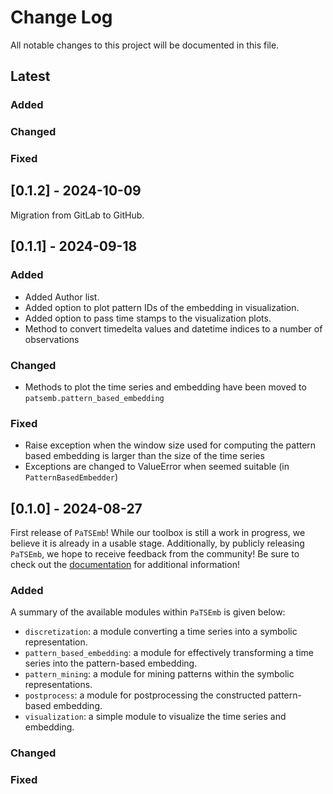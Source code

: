 # Change Log
All notable changes to this project will be documented in this file.

## Latest

### Added

### Changed
 
### Fixed

## [0.1.2] - 2024-10-09

Migration from GitLab to GitHub.

## [0.1.1] - 2024-09-18

### Added
- Added Author list.
- Added option to plot pattern IDs of the embedding in visualization.
- Added option to pass time stamps to the visualization plots. 
- Method to convert timedelta values and datetime indices to a number of observations

### Changed
- Methods to plot the time series and embedding have been moved to `patsemb.pattern_based_embedding`
 
### Fixed
- Raise exception when the window size used for computing the pattern based 
  embedding is larger than the size of the time series
- Exceptions are changed to ValueError when seemed suitable (in `PatternBasedEmbedder`)


## [0.1.0] - 2024-08-27

First release of `PaTSEmb`! While our toolbox is still a work in progress, 
we believe it is already in a usable stage. Additionally, by publicly releasing 
`PaTSEmb`, we hope to receive feedback from the community! Be sure to check 
out the [documentation](https://patsemb-u0143709-3a07c9d27a51b62b1b2bad2f623ad154a9a19db833f1f7.pages.gitlab.kuleuven.be/)
for additional information!

### Added
A summary of the available modules within ``PaTSEmb`` is given below:
- `discretization`: a module converting a time series into a symbolic representation.
- `pattern_based_embedding`: a module for effectively transforming a time series into
  the pattern-based embedding.
- `pattern_mining`:  a module for mining patterns within the symbolic representations.
- `postprocess`: a module for postprocessing the constructed pattern-based embedding.
- `visualization`: a simple module to visualize the time series and embedding. 
 
### Changed
 
### Fixed
